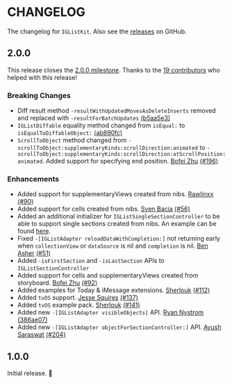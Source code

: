 # CHANGELOG

The changelog for `IGListKit`. Also see the [releases](https://github.com/instagram/IGListKit/releases) on GitHub.

2.0.0
-----

This release closes the [2.0.0 milestone](https://github.com/Instagram/IGListKit/milestone/1?closed=1). Thanks to the [19 contributors](https://github.com/Instagram/IGListKit/graphs/contributors) who helped with this release!

### Breaking Changes

- Diff result method `-resultWithUpdatedMovesAsDeleteInserts` removed and replaced with `-resultForBatchUpdates` [(b5aa5e3)](https://github.com/Instagram/IGListKit/commit/b5aa5e39002854c947e777c11ae241f67f24d19c)
- `IGListDiffable` equality method changed from `isEqual:` to `isEqualToDiffableObject:` [(ab890fc)](https://github.com/Instagram/IGListKit/commit/ab890fc6070f170a2db5a383a6296e62dcf75678)
- `ScrollToObject` method changed from `-scrollToObject:supplementaryKinds:scrollDirection:animated` to `-scrollToObject:supplementaryKinds:scrollDirection:atScrollPosition:animated`. Added support for specifying end position. [Bofei Zhu](https://github.com/zhubofei) [(#196)](https://github.com/Instagram/IGListKit/pull/196)

### Enhancements

- Added support for supplementaryViews created from nibs. [Rawlinxx](https://github.com/rawlinxx) [(#90)](https://github.com/Instagram/IGListKit/pull/90)
- Added support for cells created from nibs. [Sven Bacia](https://github.com/svenbacia) [(#56)](https://github.com/Instagram/IGListKit/pull/56)
- Added an additional initializer for `IGListSingleSectionController` to be able to support single sections created from nibs. An example can be found [here](Example/IGListKitExamples/ViewControllers/SingleSectionViewController.swift).
- Fixed `-[IGListAdapter reloadDataWithCompletion:]` not returning early when `collectionView` or `dataSource` is nil and `completion` is nil. [Ben Asher](https://github.com/benasher44) [(#51)](https://github.com/Instagram/IGListKit/pull/51)
- Added `-isFirstSection` and `-isLastSection` APIs to `IGListSectionController`
- Added support for cells and supplementaryViews created from storyboard. [Bofei Zhu](https://github.com/zhubofei) [(#92)](https://github.com/Instagram/IGListKit/pull/92)
- Added examples for Today & iMessage extensions. [Sherlouk](https://github.com/Sherlouk) [(#112)](https://github.com/Instagram/IGListKit/pull/112)
- Added `tvOS` support. [Jesse Squires](https://github.com/jessesquires) [(#137)](https://github.com/Instagram/IGListKit/pull/137)
- Added `tvOS` example pack. [Sherlouk](https://github.com/Sherlouk) [(#141)](https://github.com/Instagram/IGListKit/pull/141)
- Added new `-[IGListAdapter visibleObjects]` API. [Ryan Nystrom](https://github.com/rnystrom) [(386ae07)](https://github.com/Instagram/IGListKit/commit/386ae0786445c06e1eabf074a4181614332f155f)
- Added new `-[IGListAdapter objectForSectionController:]` API. [Ayush Saraswat](https://github.com/saraswatayu) [(#204)](https://github.com/Instagram/IGListKit/pull/204)

1.0.0
-----

Initial release. :tada:
